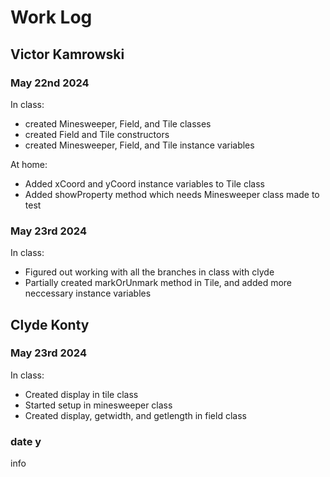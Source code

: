 # Work Log

## Victor Kamrowski

### May 22nd 2024

In class:
- created Minesweeper, Field, and Tile classes
- created Field and Tile constructors
- created Minesweeper, Field, and Tile instance variables

At home:
- Added xCoord and yCoord instance variables to Tile class
- Added showProperty method which needs Minesweeper class made to test
### May 23rd 2024

In class:
- Figured out working with all the branches in class with clyde
- Partially created markOrUnmark method in Tile, and added more neccessary instance variables



## Clyde Konty

### May 23rd 2024

In class:
- Created display in tile class
- Started setup in minesweeper class
- Created display, getwidth, and getlength in field class

### date y

info
